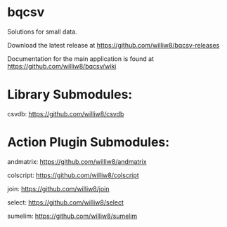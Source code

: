 # bqcsv

Solutions for small data.

Download the latest release at https://github.com/williw8/bqcsv-releases

Documentation for the main application is found at https://github.com/williw8/bqcsv/wiki

# Library Submodules:

csvdb: https://github.com/williw8/csvdb
   

# Action Plugin Submodules:

andmatrix: https://github.com/williw8/andmatrix 

colscript: https://github.com/williw8/colscript 

join: https://github.com/williw8/join 

select: https://github.com/williw8/select 

sumelim: https://github.com/williw8/sumelim 
